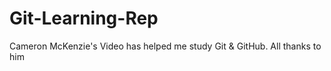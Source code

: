 # Git-Learning-Rep
Cameron McKenzie's Video has helped me study Git &amp; GitHub. All thanks to him

